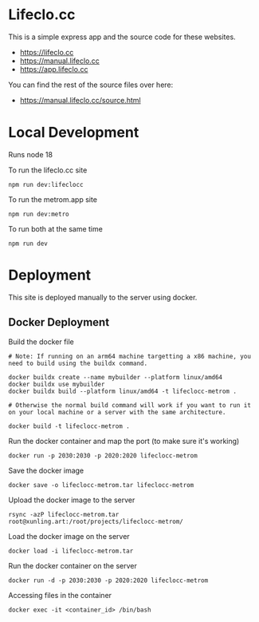 # Lifeclo.cc

This is a simple express app and the source code for these websites.

- https://lifeclo.cc
- https://manual.lifeclo.cc
- https://app.lifeclo.cc

You can find the rest of the source files over here:

- https://manual.lifeclo.cc/source.html

# Local Development

Runs node 18

To run the lifeclo.cc site

`npm run dev:lifeclocc`

To run the metrom.app site

`npm run dev:metro`

To run both at the same time

`npm run dev`

# Deployment

This site is deployed manually to the server using docker.

## Docker Deployment

Build the docker file

```
# Note: If running on an arm64 machine targetting a x86 machine, you need to build using the buildx command.

docker buildx create --name mybuilder --platform linux/amd64
docker buildx use mybuilder
docker buildx build --platform linux/amd64 -t lifeclocc-metrom .

# Otherwise the normal build command will work if you want to run it on your local machine or a server with the same architecture.

docker build -t lifeclocc-metrom .
```

Run the docker container and map the port (to make sure it's working)

`docker run -p 2030:2030 -p 2020:2020 lifeclocc-metrom`

Save the docker image

`docker save -o lifeclocc-metrom.tar lifeclocc-metrom`

Upload the docker image to the server

`rsync -azP lifeclocc-metrom.tar root@xunling.art:/root/projects/lifeclocc-metrom/`

Load the docker image on the server

`docker load -i lifeclocc-metrom.tar`

Run the docker container on the server

`docker run -d -p 2030:2030 -p 2020:2020 lifeclocc-metrom`

Accessing files in the container

`docker exec -it <container_id> /bin/bash`
